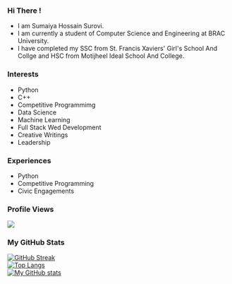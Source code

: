 ### Hi There !
* I am Sumaiya Hossain Surovi.
* I am currently a student of Computer Science and Engineering at BRAC University.
* I have completed my SSC from St. Francis Xaviers' Girl's School And Collge and HSC from Motijheel Ideal School And College.

### Interests
* Python
* C++
* Competitive Programmimg
* Data Science
* Machine Learning
* Full Stack Wed Development
* Creative Writings
* Leadership
  
### Experiences
* Python
* Competitive Programming
* Civic Engagements

### Profile Views
![](https://komarev.com/ghpvc/?username=i-am-surovi&style=flat-square&label=Profile+Views&base=100)

### My GitHub Stats
[![GitHub Streak](http://github-readme-streak-stats.herokuapp.com?user=i-am-surovi&theme=dark&background=000000)](https://git.io/streak-stats)        
[![Top Langs](https://github-readme-stats.vercel.app/api/top-langs/?username=i-am-surovi&layout=compact&theme=vision-friendly-dark)](https://github.com/anuraghazra/github-readme-stats)      
[![My GitHub stats](https://github-readme-stats.vercel.app/api?username=i-am-surovi)](https://github.com/i-am-surovi/github-readme-stats)
